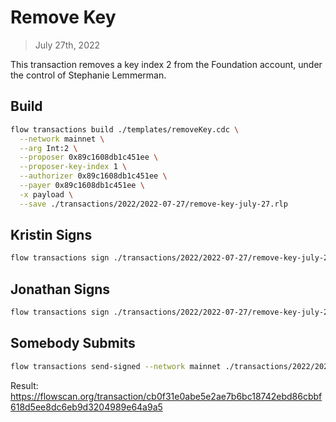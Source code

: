 # Remove Key

> July 27th, 2022

This transaction removes a key index 2 from the Foundation account, under the control of Stephanie Lemmerman. 

## Build

```sh
flow transactions build ./templates/removeKey.cdc \
  --network mainnet \
  --arg Int:2 \
  --proposer 0x89c1608db1c451ee \
  --proposer-key-index 1 \
  --authorizer 0x89c1608db1c451ee \
  --payer 0x89c1608db1c451ee \
  -x payload \
  --save ./transactions/2022/2022-07-27/remove-key-july-27.rlp
```

## Kristin Signs

```sh
flow transactions sign ./transactions/2022/2022-07-27/remove-key-july-27.rlp --signer kristin --config-path flow-new.json --filter payload --save ./transactions/2022/2022-07-27/remove-key-july-27-sig-1.rlp
```

## Jonathan Signs

```sh
flow transactions sign ./transactions/2022/2022-07-27/remove-key-july-27-sig-1.rlp --signer jonathan --filter payload --save ./transactions/2022/2022-07-27/remove-key-july-27-sig-2.rlp
```

## Somebody Submits

```sh
flow transactions send-signed --network mainnet ./transactions/2022/2022-07-27/remove-key-july-27-sig-2.rlp
```

Result: https://flowscan.org/transaction/cb0f31e0abe5e2ae7b6bc18742ebd86cbbf618d5ee8dc6eb9d3204989e64a9a5
